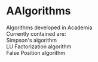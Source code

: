 # AAlgorithms
Algorithms developed in Academia  
Currently contained are:  
Simpson's algorithm  
LU Factorization algorithm  
False Position algorithm  
